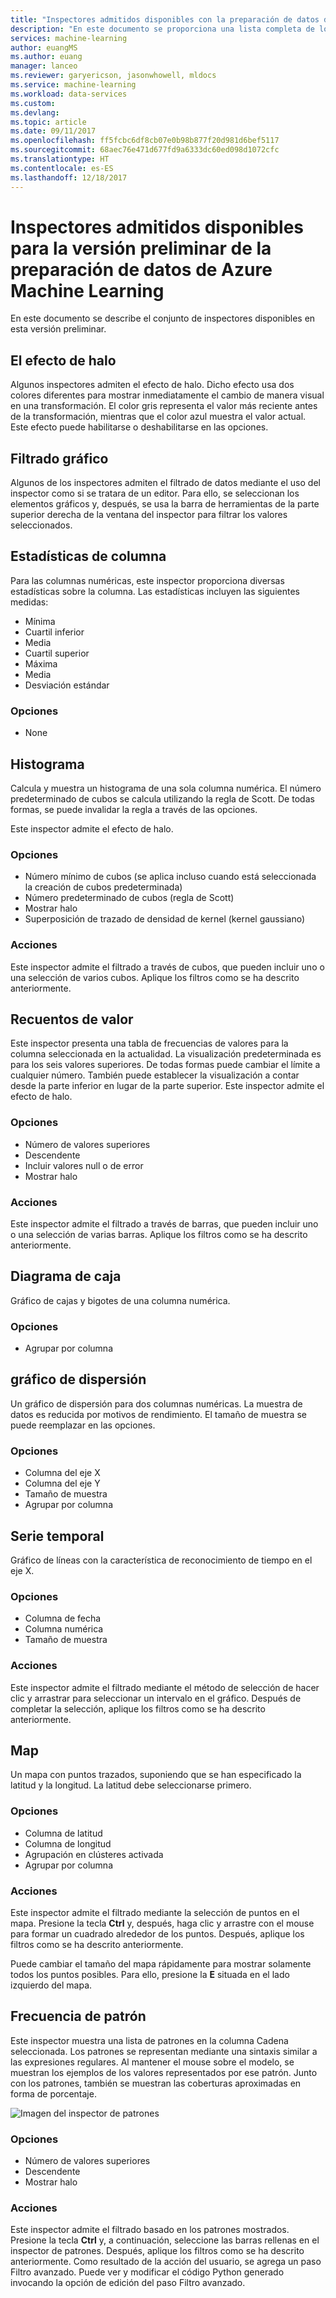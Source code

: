 ```yaml
---
title: "Inspectores admitidos disponibles con la preparación de datos de Azure Machine Learning | Microsoft Docs"
description: "En este documento se proporciona una lista completa de los inspectores disponibles para la preparación de datos para Azure Machine Learning"
services: machine-learning
author: euangMS
ms.author: euang
manager: lanceo
ms.reviewer: garyericson, jasonwhowell, mldocs
ms.service: machine-learning
ms.workload: data-services
ms.custom: 
ms.devlang: 
ms.topic: article
ms.date: 09/11/2017
ms.openlocfilehash: ff5fcbc6df8cb07e0b98b877f20d981d6bef5117
ms.sourcegitcommit: 68aec76e471d677fd9a6333dc60ed098d1072cfc
ms.translationtype: HT
ms.contentlocale: es-ES
ms.lasthandoff: 12/18/2017
---
```

# <a name="supported-inspectors-for-the-azure-machine-learning-data-preparation-preview"></a>Inspectores admitidos disponibles para la versión preliminar de la preparación de datos de Azure Machine Learning
En este documento se describe el conjunto de inspectores disponibles en esta versión preliminar.

## <a name="the-halo-effect"></a>El efecto de halo 
Algunos inspectores admiten el efecto de halo. Dicho efecto usa dos colores diferentes para mostrar inmediatamente el cambio de manera visual en una transformación. El color gris representa el valor más reciente antes de la transformación, mientras que el color azul muestra el valor actual. Este efecto puede habilitarse o deshabilitarse en las opciones.

## <a name="graphical-filtering"></a>Filtrado gráfico 
Algunos de los inspectores admiten el filtrado de datos mediante el uso del inspector como si se tratara de un editor. Para ello, se seleccionan los elementos gráficos y, después, se usa la barra de herramientas de la parte superior derecha de la ventana del inspector para filtrar los valores seleccionados. 

## <a name="column-statistics"></a>Estadísticas de columna
Para las columnas numéricas, este inspector proporciona diversas estadísticas sobre la columna. Las estadísticas incluyen las siguientes medidas: 
- Mínima
- Cuartil inferior
- Media
- Cuartil superior
- Máxima
- Media
- Desviación estándar


### <a name="options"></a>Opciones 
- None

## <a name="histogram"></a>Histograma 
Calcula y muestra un histograma de una sola columna numérica. El número predeterminado de cubos se calcula utilizando la regla de Scott. De todas formas, se puede invalidar la regla a través de las opciones.

Este inspector admite el efecto de halo.


### <a name="options"></a>Opciones
- Número mínimo de cubos (se aplica incluso cuando está seleccionada la creación de cubos predeterminada)
- Número predeterminado de cubos (regla de Scott) 
- Mostrar halo
- Superposición de trazado de densidad de kernel (kernel gaussiano) 


### <a name="actions"></a>Acciones
Este inspector admite el filtrado a través de cubos, que pueden incluir uno o una selección de varios cubos. Aplique los filtros como se ha descrito anteriormente.

## <a name="value-counts"></a>Recuentos de valor
Este inspector presenta una tabla de frecuencias de valores para la columna seleccionada en la actualidad. La visualización predeterminada es para los seis valores superiores. De todas formas puede cambiar el límite a cualquier número. También puede establecer la visualización a contar desde la parte inferior en lugar de la parte superior. Este inspector admite el efecto de halo.

### <a name="options"></a>Opciones 
- Número de valores superiores
- Descendente
- Incluir valores null o de error
- Mostrar halo


### <a name="actions"></a>Acciones 
Este inspector admite el filtrado a través de barras, que pueden incluir uno o una selección de varias barras. Aplique los filtros como se ha descrito anteriormente.

## <a name="box-plot"></a>Diagrama de caja 
Gráfico de cajas y bigotes de una columna numérica.

### <a name="options"></a>Opciones 
- Agrupar por columna

## <a name="scatter-plot"></a>gráfico de dispersión
Un gráfico de dispersión para dos columnas numéricas. La muestra de datos es reducida por motivos de rendimiento. El tamaño de muestra se puede reemplazar en las opciones.

### <a name="options"></a>Opciones  
- Columna del eje X
- Columna del eje Y
- Tamaño de muestra
- Agrupar por columna


## <a name="time-series"></a>Serie temporal
Gráfico de líneas con la característica de reconocimiento de tiempo en el eje X.

### <a name="options"></a>Opciones
- Columna de fecha
- Columna numérica
- Tamaño de muestra


### <a name="actions"></a>Acciones
Este inspector admite el filtrado mediante el método de selección de hacer clic y arrastrar para seleccionar un intervalo en el gráfico. Después de completar la selección, aplique los filtros como se ha descrito anteriormente.


## <a name="map"></a>Map 
Un mapa con puntos trazados, suponiendo que se han especificado la latitud y la longitud. La latitud debe seleccionarse primero.

### <a name="options"></a>Opciones
- Columna de latitud
- Columna de longitud
- Agrupación en clústeres activada
- Agrupar por columna


### <a name="actions"></a>Acciones
Este inspector admite el filtrado mediante la selección de puntos en el mapa. Presione la tecla **Ctrl** y, después, haga clic y arrastre con el mouse para formar un cuadrado alrededor de los puntos. Después, aplique los filtros como se ha descrito anteriormente.

Puede cambiar el tamaño del mapa rápidamente para mostrar solamente todos los puntos posibles. Para ello, presione la **E** situada en el lado izquierdo del mapa.


## <a name="pattern-frequency"></a>Frecuencia de patrón 

Este inspector muestra una lista de patrones en la columna Cadena seleccionada. Los patrones se representan mediante una sintaxis similar a las expresiones regulares. Al mantener el mouse sobre el modelo, se muestran los ejemplos de los valores representados por ese patrón. Junto con los patrones, también se muestran las coberturas aproximadas en forma de porcentaje.

![Imagen del inspector de patrones](media/data-prep-appendix4-supported-inspectors/PatternInspectorProductNumber.png)

### <a name="options"></a>Opciones
- Número de valores superiores
- Descendente
- Mostrar halo

### <a name="actions"></a>Acciones
Este inspector admite el filtrado basado en los patrones mostrados. Presione la tecla **Ctrl** y, a continuación, seleccione las barras rellenas en el inspector de patrones. Después, aplique los filtros como se ha descrito anteriormente. Como resultado de la acción del usuario, se agrega un paso Filtro avanzado. Puede ver y modificar el código Python generado invocando la opción de edición del paso Filtro avanzado.
